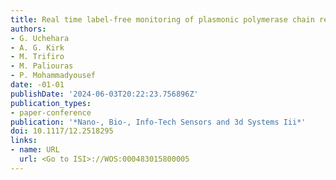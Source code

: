 ```yaml
---
title: Real time label-free monitoring of plasmonic polymerase chain reaction products
authors:
- G. Uchehara
- A. G. Kirk
- M. Trifiro
- M. Paliouras
- P. Mohammadyousef
date: -01-01
publishDate: '2024-06-03T20:22:23.756896Z'
publication_types:
- paper-conference
publication: '*Nano-, Bio-, Info-Tech Sensors and 3d Systems Iii*'
doi: 10.1117/12.2518295
links:
- name: URL
  url: <Go to ISI>://WOS:000483015800005
---
```

